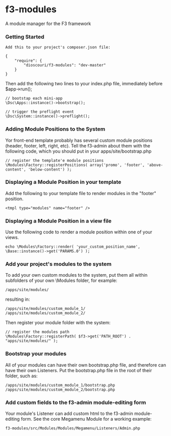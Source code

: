 f3-modules
=========

A module manager for the F3 framework

### Getting Started

```
Add this to your project's composer.json file:

{
    "require": {
        "dioscouri/f3-modules": "dev-master"
    }
}
```

Then add the following two lines to your index.php file, immediately before $app->run();

```
// bootstap each mini-app
\Dsc\Apps::instance()->bootstrap();

// trigger the preflight event
\Dsc\System::instance()->preflight(); 
``` 

### Adding Module Positions to the System

Yor front-end template probably has several custom module positions (header, footer, left, right, etc).  Tell the f3-admin about them with the following code, which you should put in your apps/site/bootstrap.php

```
// register the template'e module positions
\Modules\Factory::registerPositions( array('promo', 'footer', 'above-content', 'below-content') );
```

### Displaying a Module Position in your template

Add the following to your template file to render modules in the "footer" position.

```
<tmpl type="modules" name="footer" />
```

### Displaying a Module Position in a view file

Use the following code to render a module position within one of your views.

```
echo \Modules\Factory::render( 'your_custom_position_name', \Base::instance()->get('PARAMS.0') );
```

### Add your project's modules to the system

To add your own custom modules to the system, put them all within subfolders of your own \Modules folder, for example:
```
/apps/site/modules/
```
resulting in:
```
/apps/site/modules/custom_module_1/
/apps/site/modules/custom_module_2/
```

Then register your module folder with the system:

```
// register the modules path
\Modules\Factory::registerPath( $f3->get('PATH_ROOT') . "apps/site/modules/" );
```

### Bootstrap your modules

All of your modules can have their own bootstrap.php file, and therefore can have their own Listeners.  Put the bootstrap.php file in the root of their folder, such as:
```
/apps/site/modules/custom_module_1/bootstrap.php
/apps/site/modules/custom_module_2/bootstrap.php
```

### Add custom fields to the f3-admin module-editing form

Your module's Listener can add custom html to the f3-admin module-editing form.  See the core Megamenu Module for a working example:

```
f3-modules/src/Modules/Modules/Megamenu/Listeners/Admin.php
```
